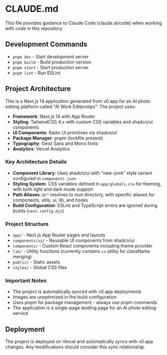 # CLAUDE.md

This file provides guidance to Claude Code (claude.ai/code) when working with code in this repository.

## Development Commands

- `pnpm dev` - Start development server
- `pnpm build` - Build production version
- `pnpm start` - Start production server
- `pnpm lint` - Run ESLint

## Project Architecture

This is a Next.js 14 application generated from v0.app for an AI photo editing platform called "AI Work Editprotips". The project uses:

- **Framework**: Next.js 14 with App Router
- **Styling**: TailwindCSS 4.x with custom CSS variables and shadcn/ui components
- **UI Components**: Radix UI primitives via shadcn/ui
- **Package Manager**: pnpm (lockfile present)
- **Typography**: Geist Sans and Mono fonts
- **Analytics**: Vercel Analytics

### Key Architecture Details

- **Component Library**: Uses shadcn/ui with "new-york" style variant configured in `components.json`
- **Styling System**: CSS variables defined in `app/globals.css` for theming, with both light and dark mode support
- **Path Aliases**: `@/*` resolves to root directory, with specific aliases for components, utils, ui, lib, and hooks
- **Build Configuration**: ESLint and TypeScript errors are ignored during builds (`next.config.mjs`)

### Project Structure

- `app/` - Next.js App Router pages and layouts
- `components/ui/` - Reusable UI components from shadcn/ui
- `components/` - Custom React components including theme provider
- `lib/` - Utility functions (currently contains `cn` utility for className merging)
- `public/` - Static assets
- `styles/` - Global CSS files

### Important Notes

- The project is automatically synced with v0.app deployments
- Images are unoptimized in the build configuration
- Uses pnpm for package management - always use pnpm commands
- The application is a single-page landing page for an AI photo editing service

## Deployment

The project is deployed on Vercel and automatically syncs with v0.app changes. Any modifications should consider this sync relationship.